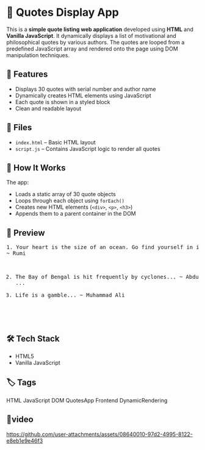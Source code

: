  <h1>📜 Quotes Display App</h1>

  <p>This is a <strong>simple quote listing web application</strong> developed using <strong>HTML</strong> and <strong>Vanilla JavaScript</strong>. It dynamically displays a list of motivational and philosophical quotes by various authors. The quotes are looped from a predefined JavaScript array and rendered onto the page using DOM manipulation techniques.</p>

  <h2>🚀 Features</h2>
  <ul>
    <li>Displays 30 quotes with serial number and author name</li>
    <li>Dynamically creates HTML elements using JavaScript</li>
    <li>Each quote is shown in a styled block</li>
    <li>Clean and readable layout</li>
  </ul>

  <h2>📂 Files</h2>
  <ul>
    <li><code>index.html</code> – Basic HTML layout</li>
    <li><code>script.js</code> – Contains JavaScript logic to render all quotes</li>
  </ul>

  <h2>🧠 How It Works</h2>
  <p>The app:</p>
  <ul>
    <li>Loads a static array of 30 quote objects</li>
    <li>Loops through each object using <code>forEach()</code></li>
    <li>Creates new HTML elements (<code>&lt;div&gt;</code>, <code>&lt;p&gt;</code>, <code>&lt;h3&gt;</code>)</li>
    <li>Appends them to a parent container in the DOM</li>
  </ul>

  <h2>📸 Preview</h2>
  <pre>
1. Your heart is the size of an ocean. Go find yourself in its hidden depths.
~ Rumi

2. The Bay of Bengal is hit frequently by cyclones...
~ Abdul Kalam
...
30. Life is a gamble...
~ Muhammad Ali
  </pre>

  <h2>🛠️ Tech Stack</h2>
  <ul>
    <li>HTML5</li>
    <li>Vanilla JavaScript</li>
  </ul>

  <h2>🏷️ Tags</h2>
  <p>
    <tag>HTML</tag>
    <tag>JavaScript</tag>
    <tag>DOM</tag>
    <tag>QuotesApp</tag>
    <tag>Frontend</tag>
    <tag>DynamicRendering</tag>
  </p>
  <h2>🎥video</h2>

https://github.com/user-attachments/assets/08640010-97d2-4995-8122-e8eb1e9e46f3

